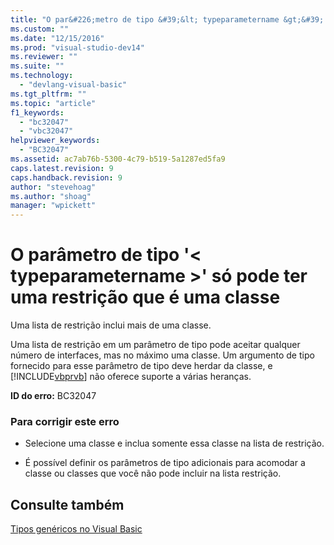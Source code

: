 ```yaml
---
title: "O par&#226;metro de tipo &#39;&lt; typeparametername &gt;&#39; s&#243; pode ter uma restri&#231;&#227;o que &#233; uma classe | Microsoft Docs"
ms.custom: ""
ms.date: "12/15/2016"
ms.prod: "visual-studio-dev14"
ms.reviewer: ""
ms.suite: ""
ms.technology: 
  - "devlang-visual-basic"
ms.tgt_pltfrm: ""
ms.topic: "article"
f1_keywords: 
  - "bc32047"
  - "vbc32047"
helpviewer_keywords: 
  - "BC32047"
ms.assetid: ac7ab76b-5300-4c79-b519-5a1287ed5fa9
caps.latest.revision: 9
caps.handback.revision: 9
author: "stevehoag"
ms.author: "shoag"
manager: "wpickett"
---
```

# O par&#226;metro de tipo &#39;&lt; typeparametername &gt;&#39; s&#243; pode ter uma restri&#231;&#227;o que &#233; uma classe
Uma lista de restrição inclui mais de uma classe.  
  
 Uma lista de restrição em um parâmetro de tipo pode aceitar qualquer número de interfaces, mas no máximo uma classe. Um argumento de tipo fornecido para esse parâmetro de tipo deve herdar da classe, e [!INCLUDE[vbprvb](../../csharp/programming-guide/concepts/linq/includes/vbprvb_md.md)] não oferece suporte a várias heranças.  
  
 **ID do erro:** BC32047  
  
### Para corrigir este erro  
  
-   Selecione uma classe e inclua somente essa classe na lista de restrição.  
  
-   É possível definir os parâmetros de tipo adicionais para acomodar a classe ou classes que você não pode incluir na lista restrição.  
  
## Consulte também  
 [Tipos genéricos no Visual Basic](../../visual-basic/programming-guide/language-features/data-types/generic-types.md)